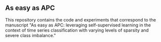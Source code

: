 ## As easy as APC

This repository contains the code and experiments that correspond to the manuscript "As easy as APC: leveraging self-supervised learning in the context of time series classification with varying levels of sparsity and severe class imbalance."
